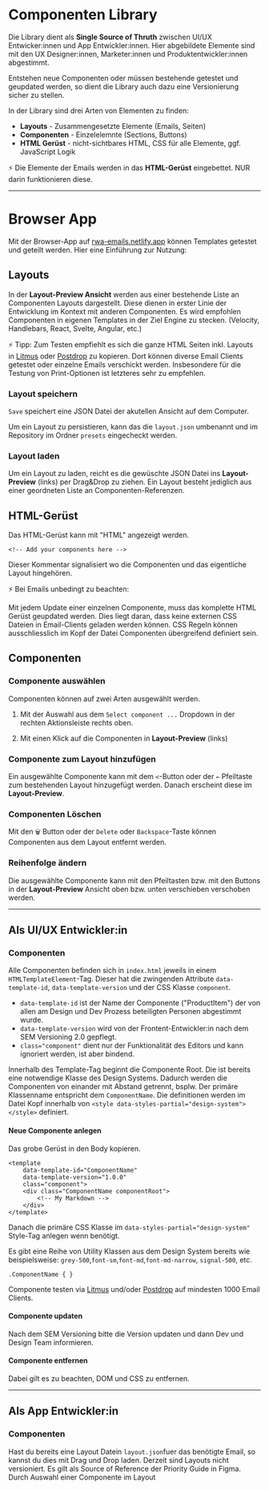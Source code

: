 # Componenten Library

Die Library dient als **Single Source of Thruth** zwischen UI/UX Entwicker:innen und App Entwickler:innen. Hier abgebildete Elemente sind mit den UX Designer:innen, Marketer:innen und Produktentwickler:innen abgestimmt.

Entstehen neue Componenten oder müssen bestehende getestet und geupdated werden, so dient die Library auch dazu eine Versionierung sicher zu stellen.

In der Library sind drei Arten von Elementen zu finden:

- **Layouts** - Zusammengesetzte Elemente (Emails, Seiten)
- **Componenten** - Einzelelemnte (Sections, Buttons)
- **HTML Gerüst** - nicht-sichtbares HTML, CSS für alle Elemente, ggf. JavaScript Logik

⚡ Die Elemente der Emails werden in das **HTML-Gerüst** eingebettet. NUR darin funktionieren diese. 

----------------------

# Browser App

Mit der Browser-App auf [rwa-emails.netlify.app](https://rwa-emails.netlify.app) können Templates getestet und geteilt werden. Hier eine Einführung zur Nutzung:

## Layouts

In der **Layout-Preview Ansicht** werden aus einer bestehende Liste an Componenten Layouts dargestellt. Diese dienen in erster Linie der Entwicklung im Kontext mit anderen Componenten. Es wird empfohlen Componenten in eigenen Templates in der Ziel Engine zu stecken. (Velocity, Handlebars, React, Svelte, Angular, etc.)

⚡ Tipp: Zum Testen empfiehlt es sich die ganze HTML Seiten inkl. Layouts in [Litmus](https://www.litmus.com) oder [Postdrop](https://app.postdrop.io/) zu kopieren. Dort können diverse Email Clients getestet  oder einzelne Emails verschickt werden. Insbesondere für die Testung von Print-Optionen ist letzteres sehr zu empfehlen. 

### Layout speichern

`Save` speichert eine JSON Datei der akutellen Ansicht auf dem Computer. 

Um ein Layout zu persistieren, kann das die `layout.json` umbenannt und im Repository im Ordner `presets` eingecheckt werden. 

### Layout laden

Um ein Layout zu laden, reicht es die gewüschte JSON Datei ins **Layout-Preview** (links) per Drag&Drop zu ziehen. Ein Layout besteht jediglich aus einer geordneten Liste an Componenten-Referenzen.

## HTML-Gerüst

Das HTML-Gerüst kann mit "HTML" angezeigt werden. 

`<!-- Add your components here -->`  

Dieser Kommentar signalisiert wo die Componenten und das eigentliche Layout hingehören. 

⚡ Bei Emails unbedingt zu beachten: 

Mit jedem Update einer einzelnen Componente, muss das komplette HTML Gerüst geupdated werden. Dies liegt daran, dass keine externen CSS Dateien in Email-Clients geladen werden können. CSS Regeln können ausschliesslich im Kopf der Datei Componenten übergreifend definiert sein.

## Componenten

### Componente auswählen 

Componenten können auf zwei Arten ausgewählt werden.

1. Mit der Auswahl aus dem `Select component ...` Dropdown in der rechten Aktionsleiste rechts oben.

2. Mit einen Klick auf die Componenten in **Layout-Preview** (links)

### Componente zum Layout hinzufügen

Ein ausgewählte Componente kann mit dem `<`-Button oder der `←` Pfeiltaste zum bestehenden Layout hinzugefügt werden. Danach erscheint diese im **Layout-Preview**.

### Componenten Löschen

Mit den `🗑️` Button oder der `Delete` oder `Backspace`-Taste können Componenten aus dem Layout entfernt werden.

### Reihenfolge ändern

Die ausgewählte Componente kann mit den Pfeiltasten bzw. mit den Buttons in der **Layout-Preview** Ansicht oben bzw. unten verschieben verschoben werden.  

------------------------------------------------------------------

## Als UI/UX Entwickler:in

### Componenten

Alle Componenten befinden sich in `index.html` jeweils in einem `HTMLTemplateElement`-Tag. Dieser hat die zwingenden Attribute  `data-template-id`, `data-template-version` und der CSS Klasse `component`. 

* `data-template-id` ist der Name der Componente ("ProductItem") der von allen am Design und Dev Prozess beteiligten Personen abgestimmt wurde. 
* `data-template-version` wird von der Frontent-Entwickler:in nach dem SEM Versioning 2.0 gepflegt.
* `class="component"` dient nur der Funktionalität des Editors und kann ignoriert werden, ist aber bindend. 

Innerhalb des Template-Tag beginnt die Componente Root. Die ist bereits eine notwendige Klasse des Design Systems. Dadurch werden die Componenten von einander mit Abstand getrennt, bsplw. Der primäre Klassenname entspricht dem `ComponentName`. Die definitionen werden im Datei Kopf innerhalb von `<style data-styles-partial="design-system"></style>` definiert.

#### Neue Componente anlegen

Das grobe Gerüst in den Body kopieren.

```
<template
    data-template-id="ComponentName"
    data-template-version="1.0.0"
    class="component">
    <div class="ComponentName componentRoot">
        <!-- My Markdown -->
    </div>
</template>
```

Danach die primäre CSS Klasse im `data-styles-partial="design-system"` Style-Tag anlegen wenn benötigt. 

Es gibt eine Reihe von Utility Klassen aus dem Design System bereits wie beispielsweise: `grey-500`,`font-sm`,`font-md`,`font-md-narrow`, `signal-500`, etc.

```
.ComponentName { }
```

Componente testen via [Litmus](https://www.litmus.com) und/oder [Postdrop](https://app.postdrop.io/) auf mindesten 1000 Email Clients. 

#### Componente updaten

Nach dem SEM Versioning bitte die Version updaten und dann Dev und Design Team informieren.

#### Componente entfernen

Dabei gilt es zu beachten, DOM und CSS zu entfernen. 


------------------------------------------------------------------

## Als App Entwickler:in

### Componenten

Hast du bereits eine Layout Datein `layout.json`fuer das benötigte Email, so kannst du dies mit Drag und Drop laden. Derzeit sind Layouts nicht versioniert. Es gilt als Source of Reference der Priority Guide in Figma.
Durch Auswahl einer Componente im Layout 